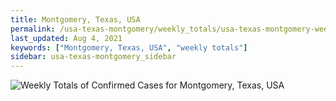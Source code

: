 ```yaml
---
title: Montgomery, Texas, USA
permalink: /usa-texas-montgomery/weekly_totals/usa-texas-montgomery-weekly_totals.html
last_updated: Aug 4, 2021
keywords: ["Montgomery, Texas, USA", "weekly totals"]
sidebar: usa-texas-montgomery_sidebar
---
```


![Weekly Totals of Confirmed Cases for Montgomery, Texas, USA](/covid_tracker/images/graphs/usa-texas-montgomery-weekly_totals_graph.png)
